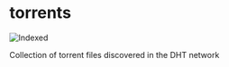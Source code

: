 torrents 
========
![Indexed](https://img.shields.io/badge/indexed-132101-blue)

Collection of torrent files discovered in the DHT network
